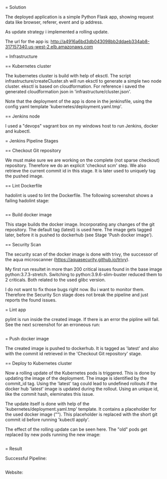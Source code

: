 
= Solution

The deployed application is a simple Python Flask app, showing request data like browser, referer, event and ip address.

As update strategy i implemented a rolling update.

The url for the app is: http://a4916a6bd3db043098bb2ddaeb334ab8-317157340.us-west-2.elb.amazonaws.com


= Infrastructure

== Kubernetes cluster

The kubernetes cluster is build with help of eksctl. The script infrastructure/createCluster.sh will run eksctl to generate a simple two node cluster. eksctl is based on cloudformation. For reference i saved the generated cloudformation json in 'infrastructure/cluster.json'.

Note that the deployment of the app is done in the jenkinsfile, using the config yaml template 'kubernetes/deployment.yaml.tmp'.

== Jenkins node

I used a "devops" vagrant box on my windows host to run Jenkins, docker and kubectl.


= Jenkins Pipeline Stages

== Checkout Git repository

We must make sure we are working on the complete (not sparse checkout) repository. Therefore we do an explicit 'checkout scm' step. We also retrieve the current commit id in this stage. It is later used to uniquely tag the pushed image.

== Lint Dockerfile

hadolint is used to lint the Dockerfile. The following screenshot shows a failing hadolint stage:

<img>

== Build docker image

This stage builds the docker image. Incorporating any changes of the git repository. The default tag (latest) is used here. The image gets tagged later, before it is pushed to dockerhub (see Stage 'Push docker image').

== Security Scan

The security scan of the docker image is done with trivy, the successor of the aqua microscanner (https://aquasecurity.github.io/trivy).

My first run resultet in more than 200 critical issues found in the base image python:3.7.3-stretch. Switching to python:3.9.6-slim-buster reduced them to 2 criticals. Both related to the used glibc version.

I do not want to fix those bugs right now. Bu i want to monitor them. Therefore the Security Scn stage does not break the pipeline and just reports the found issues.

= Lint app

pylint is run inside the created image. If there is an error the pipline will fail. See the next screenshot for an erroneous run:

<img>

= Push docker image

The created image is pushed to dockerhub. It is tagged as 'latest' and also with the commit id retrieved in the 'Checkout Git repository' stage.


== Deploy to Kubernetes cluster

Now a rolling update of the Kubernetes pods is triggered. This is done by updating the image of the deployment. The image is identified by the commit_id tag. Using the 'latest' tag could lead to undefined rollouts if the docker hub 'latest' image is updated during the rollout. Using an unique id, like the commit hash, eleminates this issue.

The update itself is done with help of the 'kubernetes/deployment.yaml.tmp' template. It contains a placeholder for the used docker image ("<IMAGE>"). This placeholder is replaced with the short git commit id before running 'kubectl apply'.

The effect of the rolling update can be seen here. The "old" pods get replaced by new pods running the new image:

<img>


= Result

Successful Pipeline:

<img>

Website:

<img>
